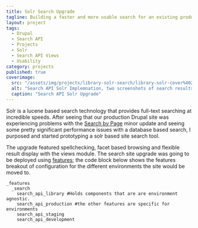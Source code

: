 ```yaml
---
title: Solr Search Upgrade
tagline: Building a faster and more usable search for an existing production site.
layout: project
tags:
  - Drupal
  - Search API
  - Projects
  - Solr
  - Search API Views
  - Usability
category: projects
published: true
coverimage:
  src: "/assets/img/projects/library-solr-search/library-solr-cover%402x.png"
  alt: "Search API Solr Implemnation, two screenshots of search results pages for searching for nodes and users in a drupal site."
  caption: "Search API Solr Upgrade"
---
```

Solr is a lucene based search technology that provides full-text searching at incredible speeds. After seeing that our production Drupal site was experiencing problems with the [Search by Page](http://drupal.org/project/search_by_page) minor update and seeing some pretty significant performance issues with a database based search, I purposed and started prototyping a solr based site search tool. 

The upgrade featured spellchecking, facet based browsing and flexible result display with the views module. The search site upgrade was going to be deployed using [features](http://drupal.org/project/features); the code block below shows the features breakout of configuration for the different environments the site would be moved to.

    _features 
      _search
        search_api_library #Holds components that are are environment agnostic.
        search_api_production #the other features are specific for environments
        search_api_staging
        search_api_development

